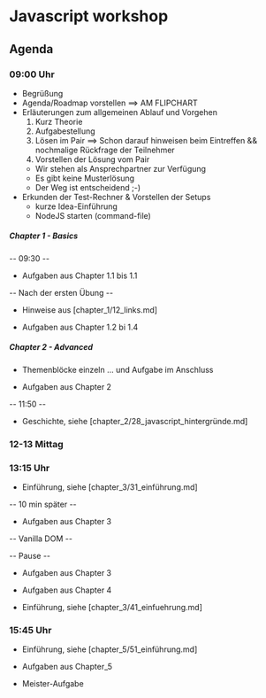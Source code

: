 # Javascript workshop

## Agenda

### 09:00 Uhr

  * Begrüßung
  * Agenda/Roadmap vorstellen                                 ==> AM FLIPCHART
  * Erläuterungen zum allgemeinen Ablauf und Vorgehen
     1. Kurz Theorie
     2. Aufgabestellung
     3. Lösen im Pair                                         ==> Schon darauf hinweisen beim Eintreffen && nochmalige Rückfrage der Teilnehmer
     4. Vorstellen der Lösung vom Pair
     * Wir stehen als Ansprechpartner zur Verfügung
     * Es gibt keine Musterlösung
     * Der Weg ist entscheidend ;-)
  * Erkunden der Test-Rechner & Vorstellen der Setups
     * kurze Idea-Einführung
     * NodeJS starten (command-file)

##### Chapter 1 - Basics

-- 09:30 --

   * Aufgaben aus Chapter 1.1 bis 1.1

   -- Nach der ersten Übung --

   * Hinweise aus [chapter_1/12_links.md]

   * Aufgaben aus Chapter 1.2 bi 1.4

##### Chapter 2 - Advanced

   * Themenblöcke einzeln ... und Aufgabe im Anschluss

   * Aufgaben aus Chapter 2

-- 11:50 --

   * Geschichte, siehe [chapter_2/28_javascript_hintergründe.md]

### 12-13 Mittag

### 13:15 Uhr

   * Einführung, siehe [chapter_3/31_einführung.md]

-- 10 min später --

   * Aufgaben aus Chapter 3

-- Vanilla DOM --

-- Pause --
   * Aufgaben aus Chapter 3
   * Aufgaben aus Chapter 4

   * Einführung, siehe [chapter_3/41_einfuehrung.md]


### 15:45 Uhr

   * Einführung, siehe [chapter_5/51_einführung.md]

   * Aufgaben aus Chapter_5

   * Meister-Aufgabe
